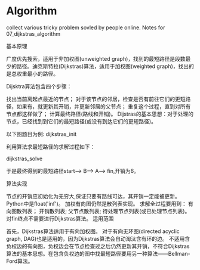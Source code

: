 # Algorithm
collect various tricky problem sovled by people online.
Notes for 07_dijkstras_algorithm

基本原理

广度优先搜索，适用于非加权图(unweighted graph)，找到的最短路径是段数最少的路径。迪克斯特拉(Dijkstras)算法，适用于加权图(weighted graph)，找出的是总权重最小的路径。

Dijsktra算法包含四个步骤：

找出当前离起点最近的节点；
对于该节点的邻居，检查是否有前往它们的更短路径，如果有，就更新其开销，并更新邻居的父节点；
重复这个过程，直到对所有节点都这样做了；
计算最终路径(路线和开销)。
Dijstras的基本思想：对于处理的节点，已经找到到它们的最短路径(或没有到达它们的更短路径)。

以下图题目为例: dijkstras_init

利用算法求最短路径的求解过程如下：

dijkstras_solve

于是最终得到的最短路径start--> B--> A--> fin,开销为6。

算法实现

节点的开销应初始化为无穷大,保证只要有路线可达，其开销一定能被更新。Python中是float('inf')。
加权有向图仍然是散列表实现。
求解全过程要用到：
有向图散列表；
开销散列表;
父节点散列表;
待处理节点列表(或已处理节点列表)。
对fin终点不需要进行Dijkstras算法。
适用范围

首先，Dijkstras算法适用于有向加权图。
对于有向无环图(directed acyclic graph, DAG)也是适用的，因为Dijkstras算法会自动淘汰含有环的边。
不适用含负权边的有向图，负权边会在节点检查过之后仍然更新其开销，不符合Dijkstras算法的基本思想。在包含负权边的图中找最短路径要用另一种算法——Bellman-Ford算法。

